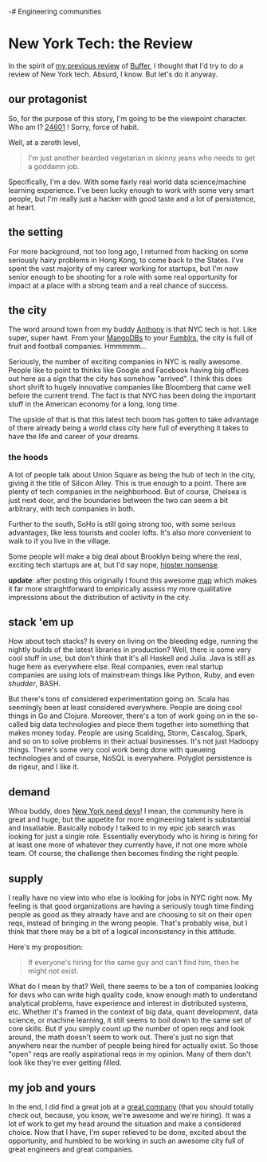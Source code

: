 -# Engineering communities

#  New York Tech: the Review

In the spirit of [my previous review](http://toromon.com/buffering.html) of
[Buffer](http://bufferapp.com/), I thought that I'd try to do a review of New
York tech. Absurd, I know. But let's do it anyway.

## our protagonist

So, for the purpose of this story, I'm going to be the viewpoint character.
Who am I? [24601](http://youtu.be/HPIos2mXbUE) ! Sorry, force of habit.

Well, at a zeroth level,

> I'm just another bearded vegetarian in skinny jeans who needs to get a
goddamn job.

Specifically, I'm a dev. With some fairly real world data science/machine
learning experience. I've been lucky enough to work with some very smart
people, but I'm really just a hacker with good taste and a lot of persistence,
at heart.

## the setting

For more background, not too long ago, I returned from hacking on some
seriously hairy problems in Hong Kong, to come back to the States. I've spent
the vast majority of my career working for startups, but I'm now senior enough
to be shooting for a role with some real opportunity for impact at a place
with a strong team and a real chance of success.

## the city

The word around town from my buddy [Anthony](http://www.hulu.com/watch/550570)
is that NYC tech is hot. Like super, super hawt. From your
[MangoDBs](http://www.mongodb.com/) to your
[Fumblrs](https://www.tumblr.com/), the city is full of fruit and football
companies. Hmmmmm…

Seriously, the number of exciting companies in NYC is really awesome. People
like to point to thinks like Google and Facebook having big offices out here
as a sign that the city has somehow "arrived". I think this does short shrift
to hugely innovative companies like Bloomberg that came well before the
current trend. The fact is that NYC has been doing the important stuff in the
American economy for a long, long time.

The upside of that is that this latest tech boom has gotten to take advantage
of there already being a world class city here full of everything it takes to
have the life and career of your dreams.

### the hoods

A lot of people talk about Union Square as being the hub of tech in the city,
giving it the title of Silicon Alley. This is true enough to a point. There
are plenty of tech companies in the neighborhood. But of course, Chelsea is
just next door, and the boundaries between the two can seem a bit arbitrary,
with tech companies in both.

Further to the south, SoHo is still going strong too, with some serious
advantages, like less tourists and cooler lofts. It's also more convenient to
walk to if you live in the village.

Some people will make a big deal about Brooklyn being where the real, exciting
tech startups are at, but I'd say nope, [hipster
nonsense](http://www.tumblr.com/tagged/hipster-nonsense).

**update**: after posting this originally I found this awesome [map](http://wearemadeinny.com/find-a-job/) which makes it far more straightforward to empirically assess my more qualitative impressions about the distribution of activity in the city.

## stack 'em up

How about tech stacks? Is every on living on the bleeding edge, running the
nightly builds of the latest libraries in production? Well, there is some very
cool stuff in use, but don't think that it's all Haskell and Julia. Java is
still as huge here as everywhere else. Real companies, even real startup
companies are using lots of mainstream things like Python, Ruby, and even
_shudder_, BASH.

But there's tons of considered experimentation going on. Scala has seemingly
been at least considered everywhere. People are doing cool things in Go and
Clojure. Moreover, there's a ton of work going on in the so-called big data
technologies and piece them together into something that makes money today.
People are using Scalding, Storm, Cascalog, Spark, and so on to solve problems
in their actual businesses. It's not just Hadoopy things. There's some very
cool work being done with queueing technologies and of course, NoSQL is
everywhere. Polyglot persistence is de rigeur, and I like it.

## demand

Whoa buddy, does [New York need
devs](http://www.rottentomatoes.com/m/mars_needs_moms/)! I mean, the community
here is great and huge, but the appetite for more engineering talent is
substantial and insatiable. Basically nobody I talked to in my epic job search
was looking for just a single role. Essentially everybody who is hiring is
hiring for at least one more of whatever they currently have, if not one more
whole team. Of course, the challenge then becomes finding the right people.

## supply

I really have no view into who else is looking for jobs in NYC right now. My
feeling is that good organizations are having a seriously tough time finding
people as good as they already have and are choosing to sit on their open
reqs, instead of bringing in the wrong people. That's probably wise, but I
think that there may be a bit of a logical inconsistency in this attitude.

Here's my proposition:

> If everyone's hiring for the same guy and can't find him, then he might not
exist.

What do I mean by that? Well, there seems to be a ton of companies looking for
devs who can write high quality code, know enough math to understand
analytical problems, have experience and interest in distributed systems, etc.
Whether it's framed in the context of big data, quant development, data
science, or machine learning, it still seems to boil down to the same set of
core skills. But if you simply count up the number of open reqs and look
around, the math doesn't seem to work out. There's just no sign that anywhere
near the number of people being hired for actually exist. So those "open" reqs
are really aspirational reqs in my opinion. Many of them don't look like
they're ever getting filled.

## my job and yours

In the end, I did find a great job at a [great
company](http://www.intentmedia.com/) (that you should totally check out,
because, you know, we're awesome and we're hiring). It was a lot of work to
get my head around the situation and make a considered choice. Now that I
have, I'm super relieved to be done, excited about the opportunity, and
humbled to be working in such an awesome city full of great engineers and
great companies.
